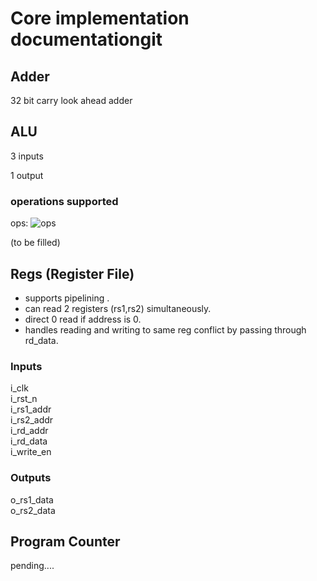 # **Core implementation documentationgit**
## Adder

32 bit carry look ahead adder

## ALU

3 inputs 

1 output 

### operations supported

ops: ![ops](https://github.com/ursonor99/Capstone/blob/323b50f3e6700b7afaceb022eeed8e48097d68cd/bin/alu%20operations.png)

(to be filled)

## Regs (Register File) 
* supports pipelining .
* can read 2 registers (rs1,rs2) simultaneously.
* direct 0 read if address is 0.
* handles reading and writing to same reg conflict by passing through rd_data.


### Inputs
i_clk  
i_rst_n  
i_rs1_addr  
i_rs2_addr  
i_rd_addr  
i_rd_data  
i_write_en  

### Outputs
o_rs1_data  
o_rs2_data  

## Program Counter 

pending....